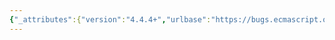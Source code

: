 ```yaml
---
{"_attributes":{"version":"4.4.4+","urlbase":"https://bugs.ecmascript.org/","maintainer":"dherman@mozilla.com"},"bug":{"bug_id":508,"creation_ts":"2012-07-11 19:44:00 -0700","short_desc":"editoral -> editorial","delta_ts":"2014-07-20 20:53:05 -0700","product":"Draft for 6th Edition","component":"editorial issue","version":"Rev 9: July 8, 2012 Draft","rep_platform":"All","op_sys":"All","bug_status":"VERIFIED","resolution":"FIXED","priority":"Normal","bug_severity":"enhancement","everconfirmed":true,"reporter":{"uid":"ecmascriptbugs","name":"Norbert"},"assigned_to":{"uid":"allen","name":"Allen Wirfs-Brock"},"long_desc":{"commentid":1283,"comment_count":0,"who":{"uid":"ecmascriptbugs","name":"Norbert"},"bug_when":"2012-07-11 19:44:23 -0700","thetext":"This bug component is called \"editoral issue\". It should be \"editorial issue\"."}}}
---
```

